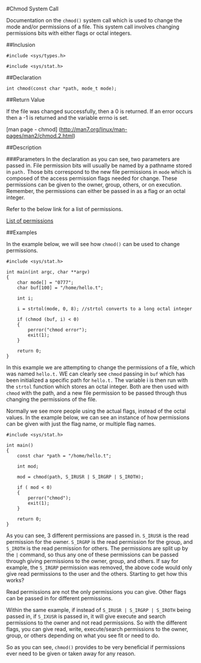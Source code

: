 #Chmod System Call

Documentation on the `chmod()` system call which is used to change the mode and/or permissions of a file. This system call involves changing permissions bits with either flags or octal integers.

##Inclusion

`#include <sys/types.h>`

`#include <sys/stat.h>`

##Declaration

`int chmod(const char *path, mode_t mode);`

##Return Value

If the file was changed successfully, then a 0 is returned. If an error occurs then a -1 is returned and the variable errno is set. 

[man page - chmod] (http://man7.org/linux/man-pages/man2/chmod.2.html)

##Description

###Parameters
In the declaration as you can see, two parameters are passed in. File permission bits will usually be named by a pathname stored in `path.` Those bits correspond to the new file permissions in `mode` which is composed of the access permission flags needed for change. These permissions can be given to the owner, group, others, or on execution. Remember, the permissions can either be passed in as a flag or an octal integer. 

Refer to the below link for a list of permissions.

[List of permissions](www.delorie.com/gnu/docs/glibc/libc_288.html)

##Examples

In the example below, we will see how `chmod()` can be used to change permissions.

```
#include <sys/stat.h>

int main(int argc, char **argv)
{
	char mode[] = "0777";
	char buf[100] = "/home/hello.t";
	
	int i;
	
	i = strtol(mode, 0, 8); //strtol converts to a long octal integer

	if (chmod (buf, i) < 0)
	{
		perror("chmod error");
		exit(1);
	}
	
	return 0;
}
```

In this example we are attempting to change the permissions of a file, which was named `hello.t.` WE can clearly see `chmod` passing in `buf` which has been initialized a specific path for `hello.t.` The variable i is then run with the `strtol` function which stores an octal integer. Both are then used with `chmod` with the path, and a new file permission to be passed through thus changing the permissions of the file. 

Normally we see more people using the actual flags, instead of the octal values. In the example below, we can see an instance of how permissions can be given with just the flag name, or multiple flag names.

```
#include <sys/stat.h> 

int main()
{
	const char *path = "/home/hello.t";
	
	int mod;
	
	mod = chmod(path, S_IRUSR | S_IRGRP | S_IROTH);
	
	if ( mod < 0)
	{
		perror("chmod");
		exit(1);
	}
	
	return 0;
}
```

As you can see, 3 different permissions are passed in. `S_IRUSR` is the read permission for the owner. `S_IRGRP` is the read 
permission for the group, and `S_IROTH` is the read permission for others. The permissions are split up by the `|` command, 
so thus any one of these permissions can be passed through giving permissions to the owner, group, and others.
If say for example, the `S_IRGRP` permission was removed, the above code would only give read permissions to the user and the
others. Starting to get how this works? 

Read permissions are not the only permissions you can give. Other flags can be passed in for different permissions. 

Within the same example, if instead of `S_IRUSR | S_IRGRP | S_IROTH` being passed in, if `S_IXUSR` is passed in, it will give execute and search permissions to the owner and not read permissions. So with the different flags, you can give read, write, execute/search permissions to the owner, group, or others depending on what you see fit or need to do.

So as you can see, `chmod()` provides to be very beneficial if permissions ever need to be given or taken away for any 
reason. 



